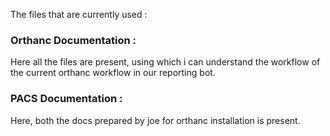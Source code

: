 The files that are currently used :
### Orthanc Documentation :
Here all the files are present, using which i can understand the workflow of the current orthanc workflow in our reporting bot.
### PACS Documentation :
Here, both the docs prepared by joe for orthanc installation is present.
